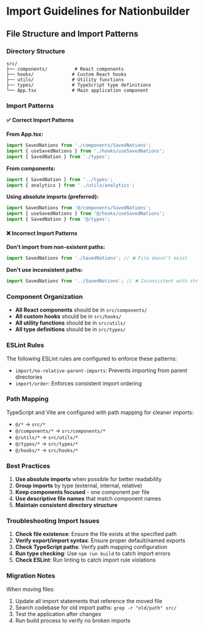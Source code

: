 # Import Guidelines for Nationbuilder

## File Structure and Import Patterns

### Directory Structure
```
src/
├── components/          # React components
├── hooks/              # Custom React hooks
├── utils/              # Utility functions
├── types/              # TypeScript type definitions
└── App.tsx             # Main application component
```

### Import Patterns

#### ✅ Correct Import Patterns

**From App.tsx:**
```typescript
import SavedNations from './components/SavedNations';
import { useSavedNations } from './hooks/useSavedNations';
import { SavedNation } from './types';
```

**From components:**
```typescript
import { SavedNation } from '../types';
import { analytics } from '../utils/analytics';
```

**Using absolute imports (preferred):**
```typescript
import SavedNations from '@/components/SavedNations';
import { useSavedNations } from '@/hooks/useSavedNations';
import { SavedNation } from '@/types';
```

#### ❌ Incorrect Import Patterns

**Don't import from non-existent paths:**
```typescript
import SavedNations from './SavedNations'; // ❌ File doesn't exist
```

**Don't use inconsistent paths:**
```typescript
import SavedNations from '../SavedNations'; // ❌ Inconsistent with structure
```

### Component Organization

- **All React components** should be in `src/components/`
- **All custom hooks** should be in `src/hooks/`
- **All utility functions** should be in `src/utils/`
- **All type definitions** should be in `src/types/`

### ESLint Rules

The following ESLint rules are configured to enforce these patterns:

- `import/no-relative-parent-imports`: Prevents importing from parent directories
- `import/order`: Enforces consistent import ordering

### Path Mapping

TypeScript and Vite are configured with path mapping for cleaner imports:

- `@/*` → `src/*`
- `@/components/*` → `src/components/*`
- `@/utils/*` → `src/utils/*`
- `@/types/*` → `src/types/*`
- `@/hooks/*` → `src/hooks/*`

### Best Practices

1. **Use absolute imports** when possible for better readability
2. **Group imports** by type (external, internal, relative)
3. **Keep components focused** - one component per file
4. **Use descriptive file names** that match component names
5. **Maintain consistent directory structure**

### Troubleshooting Import Issues

1. **Check file existence**: Ensure the file exists at the specified path
2. **Verify export/import syntax**: Ensure proper default/named exports
3. **Check TypeScript paths**: Verify path mapping configuration
4. **Run type checking**: Use `npm run build` to catch import errors
5. **Check ESLint**: Run linting to catch import rule violations

### Migration Notes

When moving files:
1. Update all import statements that reference the moved file
2. Search codebase for old import paths: `grep -r "old/path" src/`
3. Test the application after changes
4. Run build process to verify no broken imports